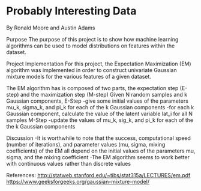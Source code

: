 # Probably Interesting Data

By Ronald Moore and Austin Adams

Purpose
The purpose of this project is to show how machine learning algorithms can be used to model distributions on features within the dataset.

Project Implementation
For this project, the Expectation Maximization (EM) algorithm was implemented in order to construct univariate Gaussian mixture models for the various features of a given dataset.

The EM algorithm has is composed of two parts, the expectation step (E-step) and the maximization step (M-step)
Given N random samples and k Gaussian components,
E-Step
-give some initial values of the parameters mu_k, sigma_k, and pi_k for each of the k Gaussian components
-for each k Gaussian component, calculate the value of the latent variable lat_i for all N samples
M-Step
-update the values of mu_k, sig_k, and pi_k for each of the the k Gaussian components

Discussion
-It is worthwhile to note that the success, computational speed (number of iterations), and parameter values (mu, sigma, mixing coefficients) of the EM all depend on the initial values of the parameters mu, sigma, and the mixing coefficient
-The EM algorithm seems to work better with continuous values rather than discrete values

References:
http://statweb.stanford.edu/~tibs/stat315a/LECTURES/em.pdf
https://www.geeksforgeeks.org/gaussian-mixture-model/
